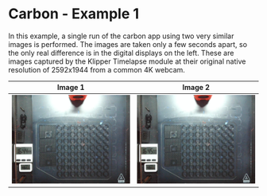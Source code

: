 # Carbon - Example 1
In this example, a single run of the carbon app using two very similar images is performed. The images are taken only a few seconds apart, so the only real difference is in the digital displays on the left. These are images captured by the Klipper Timelapse module at their original native resolution of 2592x1944 from a common 4K webcam.

| Image 1 | Image 2|
|---------|--------|
|<img src=frame000001.jpg> |<img src=frame000002.jpg>|

